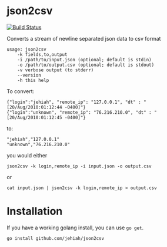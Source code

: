 json2csv
========

[![Build Status](https://travis-ci.org/jehiah/json2csv.png?branch=master)](https://travis-ci.org/jehiah/json2csv)

Converts a stream of newline separated json data to csv format

    usage: json2csv
        -k fields,to,output
        -i /path/to/input.json (optional; default is stdin)
        -o /path/to/output.csv (optional; default is stdout)
        -v verbose output (to stderr)
        --version
        -h this help

To convert:

    {"login":"jehiah", "remote_ip": "127.0.0.1", "dt" : "[20/Aug/2010:01:12:44 -0400]"}
    {"login":"unknown", "remote_ip": "76.216.210.0", "dt" : "[20/Aug/2010:01:12:45 -0400]"}
    
to:

    "jehiah","127.0.0.1"
    "unknown","76.216.210.0"
    
you would either

    json2csv -k login,remote_ip -i input.json -o output.csv

or

    cat input.json | json2csv -k login,remote_ip > output.csv

Installation
============

If you have a working golang install, you can use `go get`.

```bash
go install github.com/jehiah/json2csv
```



